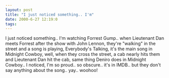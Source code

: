 ```yaml
---
layout: post
title: "I just noticed something.. I'm"
date: 2000-6-27 12:19:0
tags: 
---
```


I just noticed something.. I'm watching Forrest Gump.. when Lieutenant Dan meets Forrest after the show with John Lennon, they're "walking" in the street and a song is playing, Everybody's Talking, it's the main song in Midnight Cowboy, well, when they cross the street, a cab nearly hits them and Lieutenant Dan hit the cab, same thing Deniro does in Midnight Cowboy.. I noticed, I'm so proud.. so obscure.. it's in IMDB.. but they don't say anything about the song.. yay.. woohoo!

